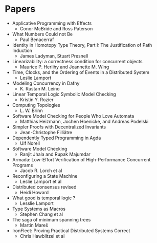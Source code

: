 # Papers
* Applicative Programming with Effects
  - Conor McBride and Ross Paterson
* What Numbers Could not Be
  - Paul Benacerraf
* Identity in Homotopy Type Theory, Part I: The Justification of Path Induction
  - James Ladyman, Stuart Presnell
* Linearizability: a correctness condition for concurrent objects
  - Maurice P. Herlihy and Jeannette M. Wing
* Time, Clocks, and the Ordering of Events in a Distributed System
  - Leslie Lamport
* Modeling Concurrency in Dafny
  - K. Rustan M. Leino
* Linear Temporal Logic Symbolic Model Checking
  - Kristin Y. Rozier
* Computing Topologies
  - L. W. Brinn
* Software Model Checking for People Who Love Automata
  - Matthias Heizmann, Jochen Hoenicke, and Andreas Podelski
* Simpler Proofs with Decentralized Invariants
  - Jean-Christophe Filliâtre
* Dependently Typed Programming in Agda
  - Ulf Norell
* Software Model Checking
  - Ranjit Jhala and Rupak Majumdar
* Armada: Low-Effort Verification of High-Performance Concurrent Programs
  - Jacob R. Lorch et al
* Reconfiguring a State Machine
  - Leslie Lamport et al
* Distributed consensus revised
  - Heidi Howard
* What good is temporal logic ?
  - Lesslie Lamport
* Type Systems as Macros
  - Stephen Chang et al
* The saga of minimum spanning trees
  - Martin Mareš
* IronFleet: Proving Practical Distributed Systems Correct
  - Chris Hawblitzel et al

